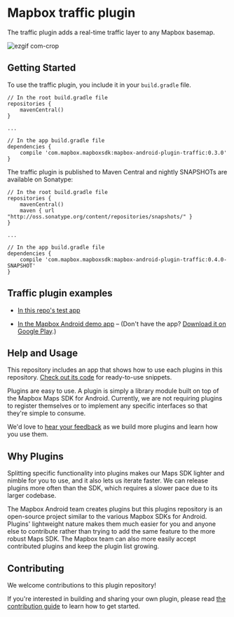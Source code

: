 # Mapbox traffic plugin

The traffic plugin adds a real-time traffic layer to any Mapbox basemap. 

![ezgif com-crop](https://cloud.githubusercontent.com/assets/4394910/24972279/bf88b170-1f6f-11e7-8638-6afe08369d9d.gif)

## Getting Started

To use the traffic plugin, you include it in your `build.gradle` file.

```
// In the root build.gradle file
repositories {
    mavenCentral()
}

...

// In the app build.gradle file
dependencies {
    compile 'com.mapbox.mapboxsdk:mapbox-android-plugin-traffic:0.3.0'
}
```

The traffic plugin is published to Maven Central and nightly SNAPSHOTs are available on Sonatype:

```
// In the root build.gradle file
repositories {
    mavenCentral()
    maven { url "http://oss.sonatype.org/content/repositories/snapshots/" }
}

...

// In the app build.gradle file
dependencies {
    compile 'com.mapbox.mapboxsdk:mapbox-android-plugin-traffic:0.4.0-SNAPSHOT'
}
```

## Traffic plugin examples

- [In this repo's test app](https://github.com/mapbox/mapbox-plugins-android/blob/master/plugins/app/src/main/java/com/mapbox/mapboxsdk/plugins/testapp/activity/TrafficActivity.java)

- [In the Mapbox Android demo app](https://github.com/mapbox/mapbox-android-demo/blob/a411fa95cd71c1b90a30895060b319310444aebb/MapboxAndroidDemo/src/main/java/com/mapbox/mapboxandroiddemo/examples/plugins/TrafficPluginActivity.java) – (Don't have the app? [Download it on Google Play](https://play.google.com/store/apps/details?id=com.mapbox.mapboxandroiddemo).)

## Help and Usage

This repository includes an app that shows how to use each plugins in this repository. [Check out its code](https://github.com/mapbox/mapbox-plugins-android/tree/master/plugins/app/src/main/java/com/mapbox/mapboxsdk/plugins/testapp) for ready-to-use snippets.

Plugins are easy to use. A plugin is simply a library module built on top of the Mapbox Maps SDK for Android. Currently, we are not requiring plugins to register themselves or to implement any specific interfaces so that they're simple to consume.

We'd love to [hear your feedback](https://github.com/mapbox/mapbox-plugins-android/issues) as we build more plugins and learn how you use them.

## Why Plugins

Splitting specific functionality into plugins makes our Maps SDK lighter and nimble for you to use, and it also lets us iterate faster. We can release plugins more often than the SDK, which requires a slower pace due to its larger codebase.

The Mapbox Android team creates plugins but this plugins repository is an open-source project similar to the various Mapbox SDKs for Android.
Plugins' lightweight nature makes them much easier for you and anyone else to contribute rather than trying to add the same feature to the more robust Maps SDK. The Mapbox team can also more easily accept contributed plugins and keep the plugin list growing.

## Contributing

We welcome contributions to this plugin repository!

If you're interested in building and sharing your own plugin, please read [the contribution guide](https://github.com/mapbox/mapbox-plugins-android/blob/master/CONTRIBUTING.md) to learn how to get started.
